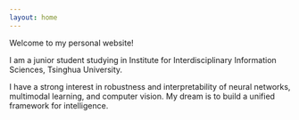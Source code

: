 ```yaml
---
layout: home
---
```


Welcome to my personal website!

I am a junior student studying in Institute for Interdisciplinary Information Sciences, Tsinghua University. 

I have a strong interest in robustness and interpretability of neural networks, multimodal learning, and computer vision. My dream is to build a unified framework for intelligence.